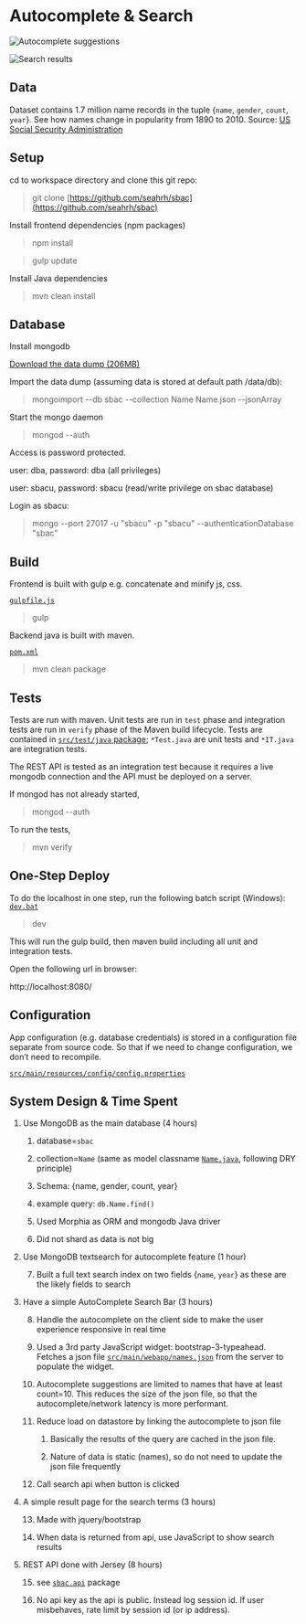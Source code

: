 # Autocomplete & Search

![Autocomplete suggestions](https://drive.google.com/uc?id=0B7gBv2Jut0VxdGg3U0ZGcTZTQXc)

![Search results](https://drive.google.com/uc?id=0B7gBv2Jut0VxVElINFNnU29FZms)

## Data

Dataset contains 1.7 million name records in the tuple {`name`, `gender`, `count`, `year`}. See how names change in popularity from 1890 to 2010. Source: [US Social Security Administration](https://www.data.gov/) 

## Setup

cd to workspace directory and clone this git repo:

> git clone [https://github.com/seahrh/sbac](https://github.com/seahrh/sbac)

Install frontend dependencies (npm packages)

> npm install

> gulp update

Install Java dependencies

> mvn clean install

## Database

Install mongodb 

[Download the data dump (206MB)](https://drive.google.com/open?id=0B7gBv2Jut0VxT29uQ0RLb2duNkU)

Import the data dump (assuming data is stored at default path /data/db):

> mongoimport --db sbac --collection Name Name.json --jsonArray

Start the mongo daemon

> mongod --auth

Access is password protected.

user: dba, password: dba (all privileges)

user: sbacu, password: sbacu (read/write privilege on sbac database)

Login as sbacu:

> mongo --port 27017 -u "sbacu" -p "sbacu" --authenticationDatabase "sbac"

## Build

Frontend is built with gulp e.g. concatenate and minify js, css.

[`gulpfile.js`](gulpfile.js)

> gulp 

Backend java is built with maven.

[`pom.xml`](pom.xml)

> mvn clean package

## Tests

Tests are run with maven. Unit tests are run in `test` phase and integration tests are run in `verify` phase of the Maven build lifecycle. Tests are contained in [`src/test/java` package](src/test/java/sbac); `*Test.java` are unit tests and `*IT.java` are integration tests. 

The REST API is tested as an integration test because it requires a live mongodb connection and the API must be deployed on a server.

If mongod has not already started, 

> mongod --auth

To run the tests,

> mvn verify

## One-Step Deploy

To do the localhost in one step, run the following batch script (Windows): [`dev.bat`](dev.bat)

> dev

This will run the gulp build, then maven build including all unit and integration tests.

Open the following url in browser:

http://localhost:8080/

## Configuration

App configuration (e.g. database credentials) is stored in a configuration file separate from source code. So that if we need to change configuration, we don’t need to recompile.

[`src/main/resources/config/config.properties`](src/main/resources/config/config.properties)

## System Design & Time Spent

1. Use MongoDB as the main database (4 hours)

    1. database=`sbac`

    2. collection=`Name` (same as model classname [`Name.java`](src/main/java/sbac/model/Name.java), following DRY principle)

    3. Schema: {name, gender, count, year}

    4. example query: `db.Name.find()`

    5. Used Morphia as ORM and mongodb Java driver

    6. Did not shard as data is not big

2. Use MongoDB textsearch for autocomplete feature (1 hour)

    7. Built a full text search index on two fields {`name`, `year`} as these are the likely fields to search

3. Have a simple AutoComplete Search Bar (3 hours) 

    8. Handle the autocomplete on the client side to make the user experience responsive in real time

    9. Used a 3rd party JavaScript widget: bootstrap-3-typeahead. Fetches a json file [`src/main/webapp/names.json`](src/main/webapp/names.json) from the server to populate the widget.

    10. Autocomplete suggestions are limited to names that have at least count=10. This reduces the size of the json file, so that the autocomplete/network latency is more performant.

    11. Reduce load on datastore by linking the autocomplete to json file

        1. Basically the results of the query are cached in the json file. 

        2. Nature of data is static (names), so do not need to update the json file frequently

    12. Call search api when button is clicked

4. A simple result page for the search terms (3 hours)

    13. Made with jquery/bootstrap

    14. When data is returned from api, use JavaScript to show search results

5. REST API done with Jersey (8 hours)

    15. see [`sbac.api`](src/main/java/sbac/api) package

    16. No api key as the api is public. Instead log session id. If user misbehaves, rate limit by session id (or ip address).

